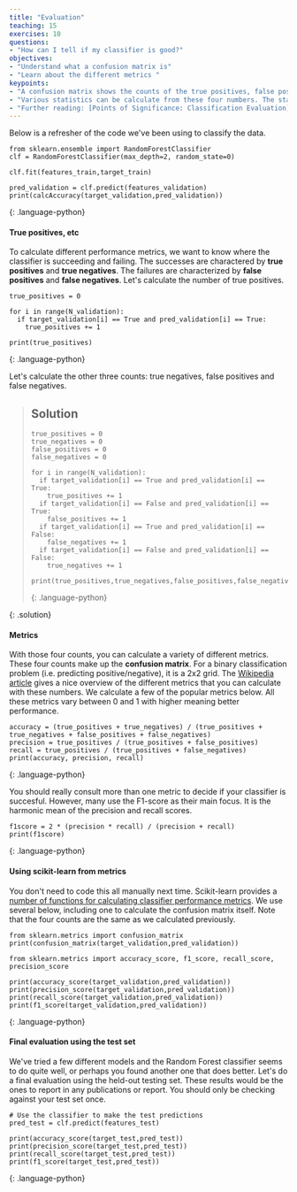 ```yaml
---
title: "Evaluation"
teaching: 15
exercises: 10
questions:
- "How can I tell if my classifier is good?"
objectives:
- "Understand what a confusion matrix is"
- "Learn about the different metrics "
keypoints:
- "A confusion matrix shows the counts of the true positives, false positives, true negatives and false negatives that the classifier gives."
- "Various statistics can be calculate from these four numbers. The statistic to use depends on what errors you want to minimize."
- "Further reading: [Points of Significance: Classification Evaluation](https://www.nature.com/articles/nmeth.3945)"
---
```


Below is a refresher of the code we've been using to classify the data.

~~~
from sklearn.ensemble import RandomForestClassifier
clf = RandomForestClassifier(max_depth=2, random_state=0)

clf.fit(features_train,target_train)

pred_validation = clf.predict(features_validation)
print(calcAccuracy(target_validation,pred_validation))
~~~
{: .language-python}

#### True positives, etc

To calculate different performance metrics, we want to know where the classifier is succeeding and failing. The successes are charactered by **true positives** and **true negatives**. The failures are characterized by **false positives** and **false negatives**. Let's calculate the number of true positives.

~~~
true_positives = 0

for i in range(N_validation):
  if target_validation[i] == True and pred_validation[i] == True:
    true_positives += 1

print(true_positives)
~~~
{: .language-python}

Let's calculate the other three counts: true negatives, false positives and false negatives.

> ## Solution
> 
> ~~~
> true_positives = 0
> true_negatives = 0
> false_positives = 0
> false_negatives = 0
> 
> for i in range(N_validation):
>   if target_validation[i] == True and pred_validation[i] == True:
>     true_positives += 1
>   if target_validation[i] == False and pred_validation[i] == True:
>     false_positives += 1
>   if target_validation[i] == True and pred_validation[i] == False:
>     false_negatives += 1
>   if target_validation[i] == False and pred_validation[i] == False:
>     true_negatives += 1
>     
> print(true_positives,true_negatives,false_positives,false_negatives)
> ~~~
> {: .language-python}
> 
{: .solution}

#### Metrics

With those four counts, you can calculate a variety of different metrics. These four counts make up the **confusion matrix**. For a binary classification problem (i.e. predicting positive/negative), it is a 2x2 grid. The [Wikipedia article](https://en.wikipedia.org/wiki/Confusion_matrix) gives a nice overview of the different metrics that you can calculate with these numbers. We calculate a few of the popular metrics below. All these metrics vary between 0 and 1 with higher meaning better performance.

~~~
accuracy = (true_positives + true_negatives) / (true_positives + true_negatives + false_positives + false_negatives)
precision = true_positives / (true_positives + false_positives)
recall = true_positives / (true_positives + false_negatives)
print(accuracy, precision, recall)
~~~
{: .language-python}

You should really consult more than one metric to decide if your classifier is succesful. However, many use the F1-score as their main focus. It is the harmonic mean of the precision and recall scores.
~~~
f1score = 2 * (precision * recall) / (precision + recall)
print(f1score)
~~~
{: .language-python}

#### Using scikit-learn from metrics

You don't need to code this all manually next time. Scikit-learn provides a [number of functions for calculating classifier performance metrics](https://scikit-learn.org/stable/modules/classes.html#classification-metrics). We use several below, including one to calculate the confusion matrix itself. Note that the four counts are the same as we calculated previously.

~~~
from sklearn.metrics import confusion_matrix
print(confusion_matrix(target_validation,pred_validation))

from sklearn.metrics import accuracy_score, f1_score, recall_score, precision_score

print(accuracy_score(target_validation,pred_validation))
print(precision_score(target_validation,pred_validation))
print(recall_score(target_validation,pred_validation))
print(f1_score(target_validation,pred_validation))
~~~
{: .language-python}

#### Final evaluation using the test set

We've tried a few different models and the Random Forest classifier seems to do quite well, or perhaps you found another one that does better. Let's do a final evaluation using the held-out testing set. These results would be the ones to report in any publications or report. You should only be checking against your test set once.

~~~
# Use the classifier to make the test predictions
pred_test = clf.predict(features_test)

print(accuracy_score(target_test,pred_test))
print(precision_score(target_test,pred_test))
print(recall_score(target_test,pred_test))
print(f1_score(target_test,pred_test))
~~~
{: .language-python}

